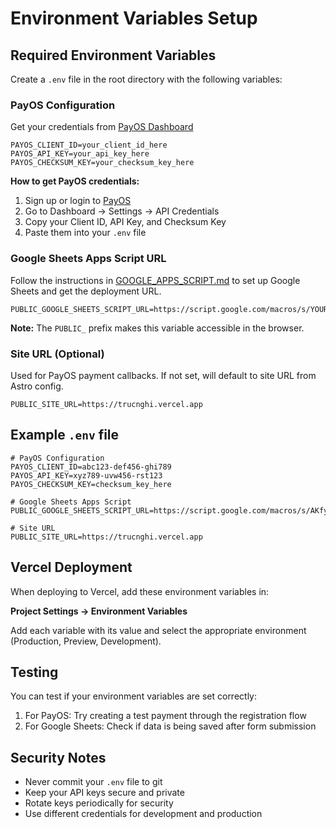 # Environment Variables Setup

## Required Environment Variables

Create a `.env` file in the root directory with the following variables:

### PayOS Configuration

Get your credentials from [PayOS Dashboard](https://my.payos.vn/)

```env
PAYOS_CLIENT_ID=your_client_id_here
PAYOS_API_KEY=your_api_key_here
PAYOS_CHECKSUM_KEY=your_checksum_key_here
```

**How to get PayOS credentials:**

1. Sign up or login to [PayOS](https://payos.vn/)
2. Go to Dashboard → Settings → API Credentials
3. Copy your Client ID, API Key, and Checksum Key
4. Paste them into your `.env` file

### Google Sheets Apps Script URL

Follow the instructions in [GOOGLE_APPS_SCRIPT.md](./GOOGLE_APPS_SCRIPT.md) to set up Google Sheets and get the deployment URL.

```env
PUBLIC_GOOGLE_SHEETS_SCRIPT_URL=https://script.google.com/macros/s/YOUR_DEPLOYMENT_ID/exec
```

**Note:** The `PUBLIC_` prefix makes this variable accessible in the browser.

### Site URL (Optional)

Used for PayOS payment callbacks. If not set, will default to site URL from Astro config.

```env
PUBLIC_SITE_URL=https://trucnghi.vercel.app
```

## Example `.env` file

```env
# PayOS Configuration
PAYOS_CLIENT_ID=abc123-def456-ghi789
PAYOS_API_KEY=xyz789-uvw456-rst123
PAYOS_CHECKSUM_KEY=checksum_key_here

# Google Sheets Apps Script
PUBLIC_GOOGLE_SHEETS_SCRIPT_URL=https://script.google.com/macros/s/AKfycbxXXXXXXXXXXXXXXXXXXXXXXXXXX/exec

# Site URL
PUBLIC_SITE_URL=https://trucnghi.vercel.app
```

## Vercel Deployment

When deploying to Vercel, add these environment variables in:

**Project Settings → Environment Variables**

Add each variable with its value and select the appropriate environment (Production, Preview, Development).

## Testing

You can test if your environment variables are set correctly:

1. For PayOS: Try creating a test payment through the registration flow
2. For Google Sheets: Check if data is being saved after form submission

## Security Notes

- Never commit your `.env` file to git
- Keep your API keys secure and private
- Rotate keys periodically for security
- Use different credentials for development and production

